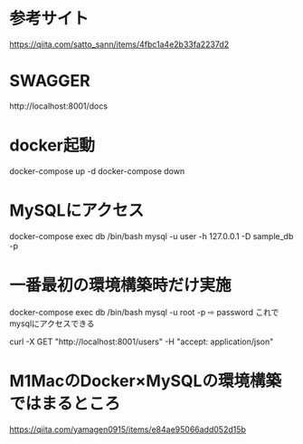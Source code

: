 # 参考サイト
https://qiita.com/satto_sann/items/4fbc1a4e2b33fa2237d2

# SWAGGER
http://localhost:8001/docs

# docker起動
docker-compose up -d
docker-compose down

# MySQLにアクセス
docker-compose exec db /bin/bash
mysql -u user -h 127.0.0.1 -D sample_db -p

# 一番最初の環境構築時だけ実施
docker-compose exec db /bin/bash
mysql -u root -p
⇨ password
これでmysqlにアクセスできる

curl -X GET "http://localhost:8001/users" -H "accept: application/json"

# M1MacのDocker×MySQLの環境構築ではまるところ
https://qiita.com/yamagen0915/items/e84ae95066add052d15b